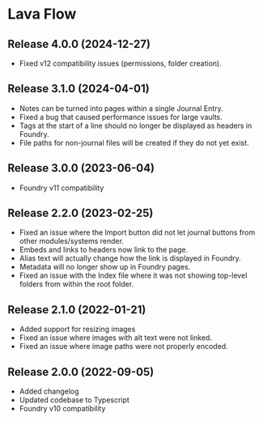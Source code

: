 # Lava Flow

## Release 4.0.0 (2024-12-27)
- Fixed v12 compatibility issues (permissions, folder creation).

## Release 3.1.0 (2024-04-01)
- Notes can be turned into pages within a single Journal Entry.
- Fixed a bug that caused performance issues for large vaults.
- Tags at the start of a line should no longer be displayed as headers in Foundry.
- File paths for non-journal files will be created if they do not yet exist.

## Release 3.0.0 (2023-06-04)
- Foundry v11 compatibility

## Release 2.2.0 (2023-02-25)

- Fixed an issue where the Import button did not let journal buttons from other modules/systems render.
- Embeds and links to headers now link to the page.
- Alias text will actually change how the link is displayed in Foundry.
- Metadata will no longer show up in Foundry pages.
- Fixed an issue with the Index file where it was not showing top-level folders from within the root folder.

## Release 2.1.0 (2022-01-21)

- Added support for resizing images
- Fixed an issue where images with alt text were not linked.
- Fixed an issue where image paths were not properly encoded.

## Release 2.0.0 (2022-09-05)

- Added changelog
- Updated codebase to Typescript
- Foundry v10 compatibility
